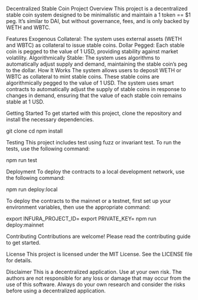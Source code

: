 Decentralized Stable Coin Project
Overview
This project is a decentralized stable coin system designed to be minimalistic and maintain a 1 token == $1 peg. It’s similar to DAI, but without governance, fees, and is only backed by WETH and WBTC.

Features
Exogenous Collateral: The system uses external assets (WETH and WBTC) as collateral to issue stable coins.
Dollar Pegged: Each stable coin is pegged to the value of 1 USD, providing stability against market volatility.
Algorithmically Stable: The system uses algorithms to automatically adjust supply and demand, maintaining the stable coin’s peg to the dollar.
How It Works
The system allows users to deposit WETH or WBTC as collateral to mint stable coins. These stable coins are algorithmically pegged to the value of 1 USD. The system uses smart contracts to automatically adjust the supply of stable coins in response to changes in demand, ensuring that the value of each stable coin remains stable at 1 USD.

Getting Started
To get started with this project, clone the repository and install the necessary dependencies.

git clone <repository-url>
cd <repository-directory>
npm install

Testing
This project includes test using fuzz or invariant test.
To run the tests, use the following command:

npm run test

Deployment
To deploy the contracts to a local development network, use the following command:

npm run deploy:local

To deploy the contracts to the mainnet or a testnet, first set up your environment variables, then use the appropriate command:

export INFURA_PROJECT_ID=<your-infura-project-id>
export PRIVATE_KEY=<your-private-key>
npm run deploy:mainnet

Contributing
Contributions are welcome! Please read the contributing guide to get started.

License
This project is licensed under the MIT License. See the LICENSE file for details.

Disclaimer
This is a decentralized application. Use at your own risk. The authors are not responsible for any loss or damage that may occur from the use of this software. Always do your own research and consider the risks before using a decentralized application.